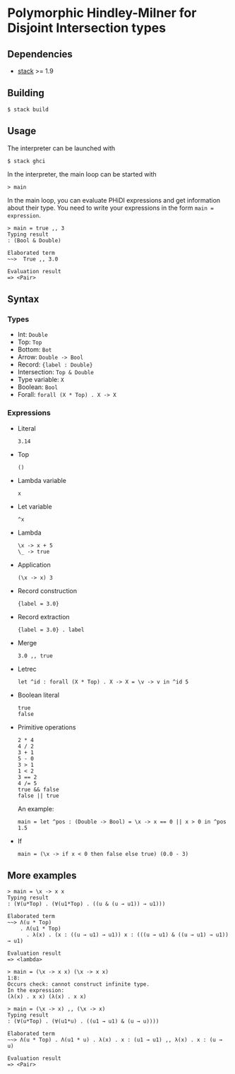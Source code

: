 # Polymorphic Hindley-Milner for Disjoint Intersection types

## Dependencies

- [stack](https://docs.haskellstack.org/en/stable/README/) >= 1.9

## Building

```shell
$ stack build
```

## Usage

The interpreter can be launched with

```shell
$ stack ghci
```

In the interpreter, the main loop can be started with

```shell
> main
```

In the main loop, you can evaluate PHiDI expressions and get information about
their type. You need to write your expressions in the form `main = expression`.

```shell
> main = true ,, 3
Typing result
: (Bool & Double)

Elaborated term
~~>  True ,, 3.0

Evaluation result
=> <Pair>
```

## Syntax

### Types

- Int: `Double`
- Top: `Top`
- Bottom: `Bot`
- Arrow: `Double -> Bool`
- Record: `{label : Double}`
- Intersection: `Top & Double`
- Type variable: `X`
- Boolean: `Bool`
- Forall: `forall (X * Top) . X -> X`

### Expressions

- Literal
    ```
    3.14
    ```
- Top
    ```
    ()
    ```
- Lambda variable
    ```
    x
    ```
- Let variable
    ```
    ^x
    ```
- Lambda
    ```
    \x -> x + 5
    \_ -> true
    ```
- Application
    ```
    (\x -> x) 3
    ```
- Record construction
    ```
    {label = 3.0}
    ```
- Record extraction
    ```
    {label = 3.0} . label
    ```
- Merge
    ```
    3.0 ,, true
    ```
- Letrec
    ```
    let ^id : forall (X * Top) . X -> X = \v -> v in ^id 5
    ```
- Boolean literal
    ```
    true
    false
    ```
- Primitive operations
    ```
    2 * 4
    4 / 2
    3 + 1
    5 - 0
    3 > 1
    1 < 2
    3 == 2
    4 /= 5
    true && false
    false || true
    ```
    An example:
    ```
    main = let ^pos : (Double -> Bool) = \x -> x == 0 || x > 0 in ^pos 1.5
    ```
- If
    ```
    main = (\x -> if x < 0 then false else true) (0.0 - 3)
    ```

## More examples

```
> main = \x -> x x
Typing result
: (∀(u*Top) . (∀(u1*Top) . ((u & (u → u1)) → u1)))

Elaborated term
~~> Λ(u * Top)
    . Λ(u1 * Top)
      . λ(x) . (x : ((u → u1) → u1)) x : (((u → u1) & ((u → u1) → u1)) → u1)

Evaluation result
=> <lambda>
```

```
> main = (\x -> x x) (\x -> x x)
1:8:
Occurs check: cannot construct infinite type.
In the expression:
(λ(x) . x x) (λ(x) . x x)
```

```
> main = (\x -> x) ,, (\x -> x)
Typing result
: (∀(u*Top) . (∀(u1*u) . ((u1 → u1) & (u → u))))

Elaborated term
~~> Λ(u * Top) . Λ(u1 * u) . λ(x) . x : (u1 → u1) ,, λ(x) . x : (u → u)

Evaluation result
=> <Pair>
```

<!--
## Tests

### Testing soundness

```
stack ghci
test_soundness
```

### Testing completeness

```
stack ghci
test_completeness
```

### Testing principality

```
stack ghci
test_principality
```

Testing this property is future work.
-->
